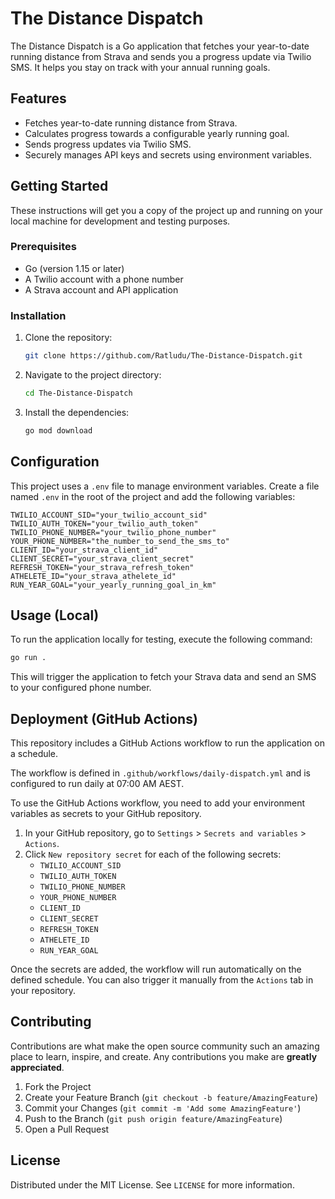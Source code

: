 # The Distance Dispatch

The Distance Dispatch is a Go application that fetches your year-to-date running distance from Strava and sends you a progress update via Twilio SMS. It helps you stay on track with your annual running goals.

## Features

*   Fetches year-to-date running distance from Strava.
*   Calculates progress towards a configurable yearly running goal.
*   Sends progress updates via Twilio SMS.
*   Securely manages API keys and secrets using environment variables.

## Getting Started

These instructions will get you a copy of the project up and running on your local machine for development and testing purposes.

### Prerequisites

*   Go (version 1.15 or later)
*   A Twilio account with a phone number
*   A Strava account and API application

### Installation

1.  Clone the repository:
    ```sh
    git clone https://github.com/Ratludu/The-Distance-Dispatch.git
    ```
2.  Navigate to the project directory:
    ```sh
    cd The-Distance-Dispatch
    ```
3.  Install the dependencies:
    ```sh
    go mod download
    ```

## Configuration

This project uses a `.env` file to manage environment variables. Create a file named `.env` in the root of the project and add the following variables:

```
TWILIO_ACCOUNT_SID="your_twilio_account_sid"
TWILIO_AUTH_TOKEN="your_twilio_auth_token"
TWILIO_PHONE_NUMBER="your_twilio_phone_number"
YOUR_PHONE_NUMBER="the_number_to_send_the_sms_to"
CLIENT_ID="your_strava_client_id"
CLIENT_SECRET="your_strava_client_secret"
REFRESH_TOKEN="your_strava_refresh_token"
ATHELETE_ID="your_strava_athelete_id"
RUN_YEAR_GOAL="your_yearly_running_goal_in_km"
```

## Usage (Local)

To run the application locally for testing, execute the following command:

```sh
go run .
```

This will trigger the application to fetch your Strava data and send an SMS to your configured phone number.

## Deployment (GitHub Actions)

This repository includes a GitHub Actions workflow to run the application on a schedule.

The workflow is defined in `.github/workflows/daily-dispatch.yml` and is configured to run daily at 07:00 AM AEST.

To use the GitHub Actions workflow, you need to add your environment variables as secrets to your GitHub repository.

1.  In your GitHub repository, go to `Settings` > `Secrets and variables` > `Actions`.
2.  Click `New repository secret` for each of the following secrets:
    *   `TWILIO_ACCOUNT_SID`
    *   `TWILIO_AUTH_TOKEN`
    *   `TWILIO_PHONE_NUMBER`
    *   `YOUR_PHONE_NUMBER`
    *   `CLIENT_ID`
    *   `CLIENT_SECRET`
    *   `REFRESH_TOKEN`
    *   `ATHELETE_ID`
    *   `RUN_YEAR_GOAL`

Once the secrets are added, the workflow will run automatically on the defined schedule. You can also trigger it manually from the `Actions` tab in your repository.

## Contributing

Contributions are what make the open source community such an amazing place to learn, inspire, and create. Any contributions you make are **greatly appreciated**.

1.  Fork the Project
2.  Create your Feature Branch (`git checkout -b feature/AmazingFeature`)
3.  Commit your Changes (`git commit -m 'Add some AmazingFeature'`)
4.  Push to the Branch (`git push origin feature/AmazingFeature`)
5.  Open a Pull Request

## License

Distributed under the MIT License. See `LICENSE` for more information.
